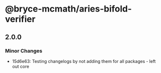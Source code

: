 # @bryce-mcmath/aries-bifold-verifier

## 2.0.0

### Minor Changes

- 15d6e63: Testing changelogs by not adding them for all packages - left out core
